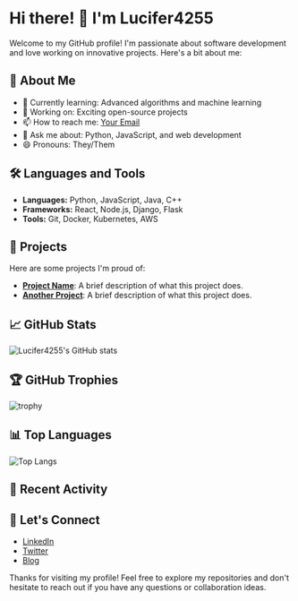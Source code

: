 # Hi there! 👋 I'm Lucifer4255

Welcome to my GitHub profile! I'm passionate about software development and love working on innovative projects. Here's a bit about me:

## 🚀 About Me
- 🌱 Currently learning: Advanced algorithms and machine learning
- 💼 Working on: Exciting open-source projects
- 📫 How to reach me: [Your Email](mailto:your-email@example.com)
- 💬 Ask me about: Python, JavaScript, and web development
- 😄 Pronouns: They/Them

## 🛠️ Languages and Tools
- **Languages:** Python, JavaScript, Java, C++
- **Frameworks:** React, Node.js, Django, Flask
- **Tools:** Git, Docker, Kubernetes, AWS

## 🔭 Projects
Here are some projects I'm proud of:

- [**Project Name**](https://github.com/Lucifer4255/project-name): A brief description of what this project does.
- [**Another Project**](https://github.com/Lucifer4255/another-project): A brief description of what this project does.

## 📈 GitHub Stats
![Lucifer4255's GitHub stats](https://github-readme-stats.vercel.app/api?username=Lucifer4255&show_icons=true&theme=radical)

## 🏆 GitHub Trophies
![trophy](https://github-profile-trophy.vercel.app/?username=Lucifer4255&theme=onedark)

## 📊 Top Languages
![Top Langs](https://github-readme-stats.vercel.app/api/top-langs/?username=Lucifer4255&layout=compact&theme=radical)

## 🚀 Recent Activity
<!--START_SECTION:activity-->
<!--END_SECTION:activity-->

## 🤝 Let's Connect
- [LinkedIn](https://www.linkedin.com/in/your-linkedin-profile)
- [Twitter](https://twitter.com/your-twitter-handle)
- [Blog](https://your-blog.com)

Thanks for visiting my profile! Feel free to explore my repositories and don't hesitate to reach out if you have any questions or collaboration ideas.
